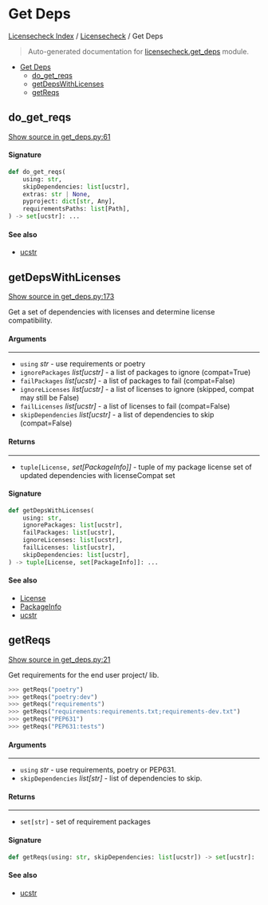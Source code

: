 # Get Deps

[Licensecheck Index](../README.md#licensecheck-index) / [Licensecheck](./index.md#licensecheck) / Get Deps

> Auto-generated documentation for [licensecheck.get_deps](../../../licensecheck/get_deps.py) module.

- [Get Deps](#get-deps)
  - [do_get_reqs](#do_get_reqs)
  - [getDepsWithLicenses](#getdepswithlicenses)
  - [getReqs](#getreqs)

## do_get_reqs

[Show source in get_deps.py:61](../../../licensecheck/get_deps.py#L61)

#### Signature

```python
def do_get_reqs(
    using: str,
    skipDependencies: list[ucstr],
    extras: str | None,
    pyproject: dict[str, Any],
    requirementsPaths: list[Path],
) -> set[ucstr]: ...
```

#### See also

- [ucstr](./types.md#ucstr)



## getDepsWithLicenses

[Show source in get_deps.py:173](../../../licensecheck/get_deps.py#L173)

Get a set of dependencies with licenses and determine license compatibility.

#### Arguments

----
 - `using` *str* - use requirements or poetry
 - `ignorePackages` *list[ucstr]* - a list of packages to ignore (compat=True)
 - `failPackages` *list[ucstr]* - a list of packages to fail (compat=False)
 - `ignoreLicenses` *list[ucstr]* - a list of licenses to ignore (skipped, compat may still be
 False)
 - `failLicenses` *list[ucstr]* - a list of licenses to fail (compat=False)
 - `skipDependencies` *list[ucstr]* - a list of dependencies to skip (compat=False)

#### Returns

-------
 - `tuple[License,` *set[PackageInfo]]* - tuple of
  my package license
  set of updated dependencies with licenseCompat set

#### Signature

```python
def getDepsWithLicenses(
    using: str,
    ignorePackages: list[ucstr],
    failPackages: list[ucstr],
    ignoreLicenses: list[ucstr],
    failLicenses: list[ucstr],
    skipDependencies: list[ucstr],
) -> tuple[License, set[PackageInfo]]: ...
```

#### See also

- [License](./types.md#license)
- [PackageInfo](./types.md#packageinfo)
- [ucstr](./types.md#ucstr)



## getReqs

[Show source in get_deps.py:21](../../../licensecheck/get_deps.py#L21)

Get requirements for the end user project/ lib.

```python
>>> getReqs("poetry")
>>> getReqs("poetry:dev")
>>> getReqs("requirements")
>>> getReqs("requirements:requirements.txt;requirements-dev.txt")
>>> getReqs("PEP631")
>>> getReqs("PEP631:tests")
```

#### Arguments

----
 - `using` *str* - use requirements, poetry or PEP631.
 - `skipDependencies` *list[str]* - list of dependencies to skip.

#### Returns

-------
 - `set[str]` - set of requirement packages

#### Signature

```python
def getReqs(using: str, skipDependencies: list[ucstr]) -> set[ucstr]: ...
```

#### See also

- [ucstr](./types.md#ucstr)